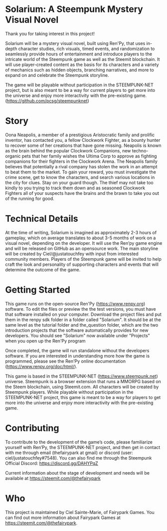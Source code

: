 
Solarium: A Steempunk Mystery Visual Novel
========================================================

Thank you for taking interest in this project! 

Solarium will be a mystery visual novel, built using Ren'Py, that uses in-depth character studies, rich visuals, timed events, and randomization to seamlessly provide hours of entertainment and introduce players to the intricate world of the Steempunk game as well as the Steemit blockchain. It will use player-created content as the basis for its characters and a variety of mechanics such as hidden objects, branching narratives, and more to expand on and celebrate the Steempunk storyline.

The game will be playable without participation in the STEEMPUNK-NET project, but is also meant to be a way for current players to get more into the universe and enjoy more interactivity with the pre-existing game. (https://github.com/pcsg/steempunknet)

# Story
Oona Neapolis, a member of a prestigious Aristocratic family and prolific inventor, has contacted you, a fellow Clockwork Fighter, as a bounty hunter to recover some of her creations that have gone missing. Neapolis is known as the brain behind the popular Clockwork Companions, new techno-organic pets that her family wishes the Ultima Corp to approve as fighting companions for their fighters in the Clockwork Arena. The Neapolis family believes that potentially a rival company has stolen the work in an attempt to beat them to the market. To gain your reward, you must investigate the crime scene, get to know the characters, and search various locations in the city for clues. Stay on your guard though. The thief may not take too kindly to you trying to track them down and as seasoned Clockwork Fighters all of your suspects have the brains and the brawn to take you out of the running for good.

# Technical Details
At the time of writing, Solarium is imagined as approximately 2-3 hours of gameplay, which on average translates to about 3-5 months of work on a visual novel, depending on the developer. It will use the Ren’py game engine and will be released on GitHub as an opensource work. The main storyline will be created by Ciel/@justatouchfey with input from interested community members. Players of the Steempunk game will be invited to help craft the look and personality of supporting characters and events that will determine the outcome of the game.


Getting Started
========================================================
This game runs on the open-source Ren'Py (https://www.renpy.org) software. To edit the files or preview the the test versions, you must have that software installed on your computer. Download the project files and put them in the renpy sdk folder in a folder called "Solarium". It should be at the same level as the tutorial folder and the_question folder, which are the two introduction projects that the software automatically provides for new developers. You should see "Solarium" now available under "Projects" when you open up the Ren'Py program

Once completed, the game will run standalone without the developers software. If you are interested in understanding more how the game is programmed, please see the Ren'Py online documentation (https://www.renpy.org/doc/html/).

This game is based in the STEEMPUNK-NET (https://www.steempunk.net) universe. Steempunk is a browser extension that runs a MMORPG based on the Steem blockchain, using Steemit.com. All characters will be created by Steempunk players. While playable without participation in the STEEMPUNK-NET project, this game is meant to be a way for players to get more into the universe and enjoy more interactivity with the pre-existing game.


Contributing
========================================================
To contribute to the development of the game’s code, please familiarize yourself with Ren’Py, the STEEMPUNK-NET project, and then get in contact with me through email (thefairypark at gmail) or discord (user: ciel/justatouchfey#7548). You can also find me through the Steempunk Official Discord: https://discord.gg/DAHYPqZ

Current information about the stage of development and needs will be available at https://steemit.com/@thefairypark


Who
========================================================
This project is maintained by Ciel Sainte-Marie, of Fairypark Games. You can find out more information about Fairypark Games at https://steemit.com/@thefairypark.
